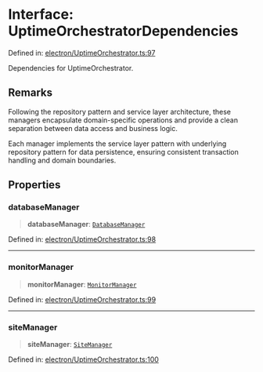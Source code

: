 # Interface: UptimeOrchestratorDependencies

Defined in: [electron/UptimeOrchestrator.ts:97](https://github.com/Nick2bad4u/Uptime-Watcher/blob/3cce0c3b352c8390536ca3c7399ece50a05faf18/electron/UptimeOrchestrator.ts#L97)

Dependencies for UptimeOrchestrator.

## Remarks

Following the repository pattern and service layer architecture,
these managers encapsulate domain-specific operations and provide
a clean separation between data access and business logic.

Each manager implements the service layer pattern with underlying
repository pattern for data persistence, ensuring consistent
transaction handling and domain boundaries.

## Properties

### databaseManager

> **databaseManager**: [`DatabaseManager`](../../managers/DatabaseManager/classes/DatabaseManager.md)

Defined in: [electron/UptimeOrchestrator.ts:98](https://github.com/Nick2bad4u/Uptime-Watcher/blob/3cce0c3b352c8390536ca3c7399ece50a05faf18/electron/UptimeOrchestrator.ts#L98)

***

### monitorManager

> **monitorManager**: [`MonitorManager`](../../managers/MonitorManager/classes/MonitorManager.md)

Defined in: [electron/UptimeOrchestrator.ts:99](https://github.com/Nick2bad4u/Uptime-Watcher/blob/3cce0c3b352c8390536ca3c7399ece50a05faf18/electron/UptimeOrchestrator.ts#L99)

***

### siteManager

> **siteManager**: [`SiteManager`](../../managers/SiteManager/classes/SiteManager.md)

Defined in: [electron/UptimeOrchestrator.ts:100](https://github.com/Nick2bad4u/Uptime-Watcher/blob/3cce0c3b352c8390536ca3c7399ece50a05faf18/electron/UptimeOrchestrator.ts#L100)

